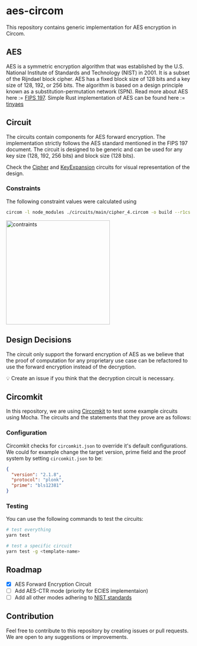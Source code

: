 # aes-circom

This repository contains generic implementation for AES encryption in Circom.

## AES

AES is a symmetric encryption algorithm that was established by the U.S. National Institute of Standards and Technology (NIST) in 2001. It is a subset of the Rijndael block cipher. AES has a fixed block size of 128 bits and a key size of 128, 192, or 256 bits. The algorithm is based on a design principle known as a substitution-permutation network (SPN).
Read more about AES here := [FIPS 197](https://nvlpubs.nist.gov/nistpubs/FIPS/NIST.FIPS.197-upd1.pdf).
Simple Rust implementation of AES can be found here := [tinyaes](https://docs.rs/crate/tinyaes/latest/source/src/aes_core.rs)

## Circuit

The circuits contain components for AES forward encryption. The implementation strictly follows the AES standard mentioned in the FIPS 197 document. The circuit is designed to be generic and can be used for any key size (128, 192, 256 bits) and block size (128 bits).

Check the [Cipher](https://github.com/crema-labs/aes/blob/main/circuits/cipher.circom) and [KeyExpansion](https://github.com/crema-labs/aes/blob/main/circuits/key_expansion.circom) circuits for visual representation of the design.

### Constraints

The following constraint values were calculated using 
```sh
circom -l node_modules ./circuits/main/cipher_4.circom -o build --r1cs --wasm                    
```

<img width="282" alt="contraints" src="https://github.com/user-attachments/assets/f9f13742-321a-4a1e-9676-f125e2aaf2ee">

## Design Decisions

The circuit only support the forward encryption of AES as we believe that the proof of computation for any proprietary use case can be refactored to use the forward encryption instead of the decryption. 

 💡 Create an issue if you think that the decryption circuit is necessary.

## Circomkit

In this repository, we are using [Circomkit](https://github.com/erhant/circomkit) to test some example circuits using Mocha. The circuits and the statements that they prove are as follows:

### Configuration

Circomkit checks for `circomkit.json` to override it's default configurations. We could for example change the target version, prime field and the proof system by setting `circomkit.json` to be:

```json
{
  "version": "2.1.8",
  "protocol": "plonk",
  "prime": "bls12381"
}
```

### Testing

You can use the following commands to test the circuits:

```sh
# test everything
yarn test

# test a specific circuit
yarn test -g <template-name>
```

## Roadmap

- [x] AES Forward Encryption Circuit
- [ ] Add AES-CTR mode (priority for ECIES implementaion)
- [ ] Add all other modes adhering to [NIST standards](https://nvlpubs.nist.gov/nistpubs/legacy/sp/nistspecialpublication800-38a.pdf)

## Contribution

Feel free to contribute to this repository by creating issues or pull requests. We are open to any suggestions or improvements.

